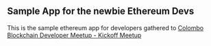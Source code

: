 ## Sample App for the newbie Ethereum Devs

This is the sample ethereum app for developers gathered to [Colombo Blockchain Developer Meetup - Kickoff Meetup](https://www.meetup.com/Colombo-Blockchain-Developer-Meetup/events/ldjnxpyxkbwb/)